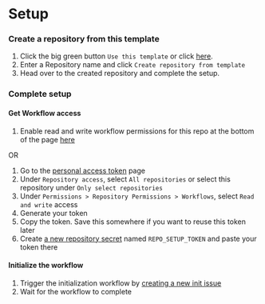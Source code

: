 # Setup

### Create a repository from this template

1. Click the big green button `Use this template` or click <a href="../../generate">here</a>.
1. Enter a Repository name and click `Create repository from template`
1. Head over to the created repository and complete the setup.

### Complete setup

#### Get Workflow access

1. Enable read and write workflow permissions for this repo at the bottom of the page <a href="../../settings/actions">here</a>

OR
1. Go to the <a href="https://github.com/settings/personal-access-tokens/new">personal access token</a> page
1. Under `Repository access`, select `All repositories` or select this repository under `Only select repositories`
1. Under `Permissions > Repository Permissions > Workflows`, select `Read and write` access
1. Generate your token
1. Copy the token. Save this somewhere if you want to reuse this token later
1. Create <a href="../../settings/secrets/actions/new">a new repository secret</a> named `REPO_SETUP_TOKEN` and paste your token there
#### Initialize the workflow

1. Trigger the initialization workflow by <a href="../../issues/new?template=initialize.yml&title=INIT">creating a new init issue</a>
1. Wait for the workflow to complete
